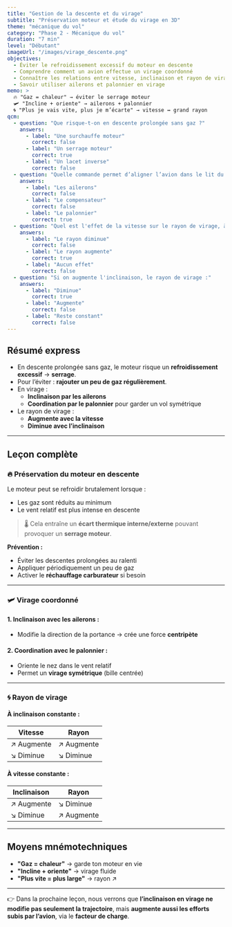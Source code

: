 ```yaml
---
title: "Gestion de la descente et du virage"
subtitle: "Préservation moteur et étude du virage en 3D"
theme: "mécanique du vol"
category: "Phase 2 - Mécanique du vol"
duration: "7 min"
level: "Débutant"
imageUrl: "/images/virage_descente.png"
objectives:
  - Éviter le refroidissement excessif du moteur en descente
  - Comprendre comment un avion effectue un virage coordonné
  - Connaître les relations entre vitesse, inclinaison et rayon de virage
  - Savoir utiliser ailerons et palonnier en virage
memo: >
  🔥 "Gaz = chaleur" → éviter le serrage moteur  
  🛩️ "Incline + oriente" → ailerons + palonnier  
  🌀 "Plus je vais vite, plus je m’écarte" → vitesse ↔ grand rayon
qcm:
  - question: "Que risque-t-on en descente prolongée sans gaz ?"
    answers:
      - label: "Une surchauffe moteur"
        correct: false
      - label: "Un serrage moteur"
        correct: true
      - label: "Un lacet inverse"
        correct: false
  - question: "Quelle commande permet d’aligner l’avion dans le lit du vent relatif ?"
    answers:
      - label: "Les ailerons"
        correct: false
      - label: "Le compensateur"
        correct: false
      - label: "Le palonnier"
        correct: true
  - question: "Quel est l'effet de la vitesse sur le rayon de virage, à inclinaison constante ?"
    answers:
      - label: "Le rayon diminue"
        correct: false
      - label: "Le rayon augmente"
        correct: true
      - label: "Aucun effet"
        correct: false
  - question: "Si on augmente l'inclinaison, le rayon de virage :"
    answers:
      - label: "Diminue"
        correct: true
      - label: "Augmente"
        correct: false
      - label: "Reste constant"
        correct: false
---
```


## Résumé express

- En descente prolongée sans gaz, le moteur risque un **refroidissement excessif** → **serrage**.
- Pour l’éviter : **rajouter un peu de gaz régulièrement**.
- En virage :
  - **Inclinaison par les ailerons**
  - **Coordination par le palonnier** pour garder un vol symétrique
- Le rayon de virage :
  - **Augmente avec la vitesse**
  - **Diminue avec l’inclinaison**

---

## Leçon complète

### 🔥 Préservation du moteur en descente

Le moteur peut se refroidir brutalement lorsque :

- Les gaz sont réduits au minimum
- Le vent relatif est plus intense en descente

> 🌡️ Cela entraîne un **écart thermique interne/externe** pouvant provoquer un **serrage moteur**.

**Prévention :**

- Éviter les descentes prolongées au ralenti
- Appliquer périodiquement un peu de gaz
- Activer le **réchauffage carburateur** si besoin

---

### 🛩️ Virage coordonné

#### 1. Inclinaison avec les **ailerons** :

- Modifie la direction de la portance → crée une force **centripète**

#### 2. Coordination avec le **palonnier** :

- Oriente le nez dans le vent relatif
- Permet un **virage symétrique** (bille centrée)

---

### 🌀 Rayon de virage

#### À inclinaison constante :

| Vitesse     | Rayon       |
| ----------- | ----------- |
| ↗️ Augmente | ↗️ Augmente |
| ↘️ Diminue  | ↘️ Diminue  |

#### À vitesse constante :

| Inclinaison | Rayon       |
| ----------- | ----------- |
| ↗️ Augmente | ↘️ Diminue  |
| ↘️ Diminue  | ↗️ Augmente |

---

## Moyens mnémotechniques

- **"Gaz = chaleur"** → garde ton moteur en vie
- **"Incline + oriente"** → virage fluide
- **"Plus vite = plus large"** → rayon ↗️

---

👉 Dans la prochaine leçon, nous verrons que **l’inclinaison en virage ne modifie pas seulement la trajectoire**, mais **augmente aussi les efforts subis par l’avion**, via le **facteur de charge**.
